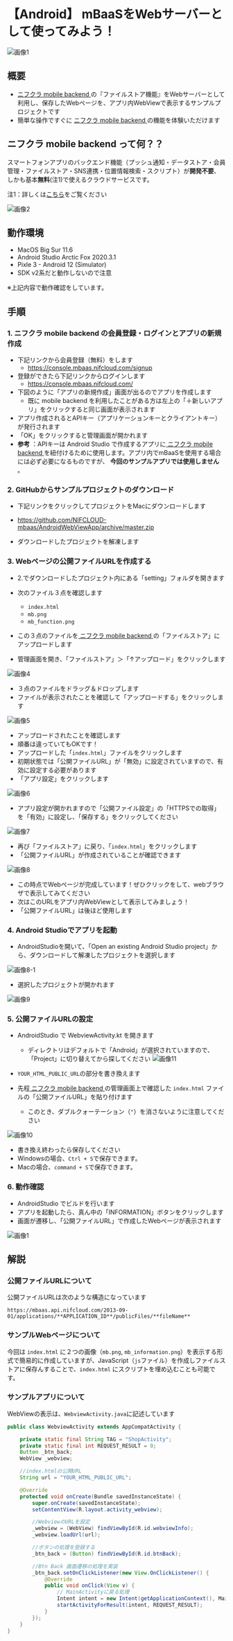 # 【Android】 mBaaSをWebサーバーとして使ってみよう！
![画像1](/readme-img/001.png)

## 概要
* [ ニフクラ mobile backend ](https://mbaas.nifcloud.com/)の『ファイルストア機能』をWebサーバーとして利用し、保存したWebページを、アプリ内WebViewで表示するサンプルプロジェクトです
* 簡単な操作ですぐに [ ニフクラ mobile backend ](https://mbaas.nifcloud.com/)の機能を体験いただけます

##  ニフクラ mobile backend って何？？
スマートフォンアプリのバックエンド機能（プッシュ通知・データストア・会員管理・ファイルストア・SNS連携・位置情報検索・スクリプト）が**開発不要**、しかも基本**無料**(注1)で使えるクラウドサービスです。

注1：詳しくは[こちら](https://mbaas.nifcloud.com/price.htm)をご覧ください

![画像2](/readme-img/002.png)

## 動作環境

* MacOS Big Sur 11.6 
* Android Studio Arctic Fox 2020.3.1
* Pixle 3 - Android 12 (Simulator)
* SDK v2系だと動作しないので注意

※上記内容で動作確認をしています。

## 手順
### 1. ニフクラ mobile backend の会員登録・ログインとアプリの新規作成
* 下記リンクから会員登録（無料）をします
  * https://console.mbaas.nifcloud.com/signup
* 登録ができたら下記リンクからログインします
  * https://console.mbaas.nifcloud.com/
* 下図のように「アプリの新規作成」画面が出るのでアプリを作成します
  * 既に mobile backend を利用したことがある方は左上の「＋新しいアプリ」をクリックすると同じ画面が表示されます
* アプリ作成されるとAPIキー（アプリケーションキーとクライアントキー）が発行されます
* 「OK」をクリックすると管理画面が開かれます
 * **参考** ：APIキーは Android Studio で作成するアプリに[ ニフクラ mobile backend ](https://mbaas.nifcloud.com/)を紐付けるために使用します。アプリ内でmBaaSを使用する場合には必ず必要になるものですが、 __今回のサンプルアプリでは使用しません__ 。

### 2. GitHubからサンプルプロジェクトのダウンロード
* 下記リンクをクリックしてプロジェクトをMacにダウンロードします
 * https://github.com/NIFCLOUD-mbaas/AndroidWebViewApp/archive/master.zip

* ダウンロードしたプロジェクトを解凍します

### 3. Webページの公開ファイルURLを作成する
* 2.でダウンロードしたプロジェクト内にある「setting」フォルダを開きます
* 次のファイル３点を確認します
  * `index.html`
  * `mb.png`
  * `mb_function.png`

* この３点のファイルを[ ニフクラ mobile backend ](https://mbaas.nifcloud.com/)の「ファイルストア」にアップロードします
* 管理画面を開き、「ファイルストア」＞「↑アップロード」をクリックします

![画像4](/readme-img/004.png)

* ３点のファイルをドラッグ＆ドロップします
* ファイルが表示されたことを確認して「アップロードする」をクリックします

![画像5](/readme-img/005.png)

* アップロードされたことを確認します
 * 順番は違っていてもOKです！
* アップロードした「`index.html`」ファイルをクリックします
* 初期状態では「公開ファイルURL」が「無効」に設定されていますので、有効に設定する必要があります
* 「アプリ設定」をクリックします

![画像6](/readme-img/006.png)

* アプリ設定が開かれますので「公開ファイル設定」の「HTTPSでの取得」を「有効」に設定し、「保存する」をクリックしてください

![画像7](/readme-img/007.png)

* 再び「ファイルストア」に戻り、「`index.html`」をクリックします
* 「公開ファイルURL」が作成されていることが確認できます

![画像8](/readme-img/008.png)

* この時点でWebページが完成しています！ぜひクリックをして、webブラウザで表示してみてください
* 次はこのURLをアプリ内WebViewとして表示してみましょう！
 * 「公開ファイルURL」は後ほど使用します

### 4. Android Studioでアプリを起動

* AndroidStudioを開いて、「Open an existing Android Studio project」から、ダウンロードして解凍したプロジェクトを選択します

![画像8-1](/readme-img/android_project_open.png)

* 選択したプロジェクトが開かれます

![画像9](/readme-img/009.png)

### 5. 公開ファイルURLの設定

* AndroidStudio で WebviewActivity.kt を開きます
  * ディレクトリはデフォルトで「Android」が選択されていますので、「Project」に切り替えてから探してください
![画像11](/readme-img/011.png)

* `YOUR_HTML_PUBLIC_URL`の部分を書き換えます
* 先程[ ニフクラ mobile backend ](https://mbaas.nifcloud.com/)の管理画面上で確認した `index.html` ファイルの「公開ファイルURL」を貼り付けます
  - このとき、ダブルクォーテーション（`"`）を消さないように注意してください

![画像10](/readme-img/010.png)

* 書き換え終わったら保存してください
 * Windowsの場合、`Ctrl + S`で保存できます。
 * Macの場合、`command + S`で保存できます。

### 6. 動作確認
* AndroidStudio でビルドを行います
* アプリを起動したら、真ん中の「INFORMATION」ボタンをクリックします
* 画面が遷移し、「公開ファイルURL」で作成したWebページが表示されます

![画像1](/readme-img/001.png)

## 解説
### 公開ファイルURLについて
公開ファイルURLは次のような構造になっています

```
https://mbaas.api.nifcloud.com/2013-09-01/applications/**APPLICATION_ID**/publicFiles/**fileName**
```

### サンプルWebページについて
今回は `index.html` に２つの画像（`mb.png`, `mb_information.png`）を表示する形式で簡易的に作成していますが、JavaScript（`js`ファイル）を作成しファイルストアに保存んすることで、`index.html` にスクリプトを埋め込むことも可能です。

### サンプルアプリについて
WebViewの表示は、`WebviewActivity.java`に記述しています

```java
public class WebviewActivity extends AppCompatActivity {

    private static final String TAG = "ShopActivity";
    private static final int REQUEST_RESULT = 0;
    Button _btn_back;
    WebView _webview;

    //index.htmlの公開URL
    String url = "YOUR_HTML_PUBLIC_URL";

    @Override
    protected void onCreate(Bundle savedInstanceState) {
        super.onCreate(savedInstanceState);
        setContentView(R.layout.activity_webview);

        //WebviewのURLを設定
        _webview = (WebView) findViewById(R.id.webviewInfo);
        _webview.loadUrl(url);

        //ボタンの処理を登録する
        _btn_back = (Button) findViewById(R.id.btnBack);

        //Btn Back 画面遷移の処理を実装
        _btn_back.setOnClickListener(new View.OnClickListener() {
            @Override
            public void onClick(View v) {
                // MainActivityに戻る処理
                Intent intent = new Intent(getApplicationContext(), MainActivity.class);
                startActivityForResult(intent, REQUEST_RESULT);
            }
        });
    }
}
```
